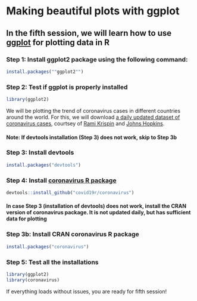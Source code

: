 Making beautiful plots with ggplot
==================================

In the fifth session, we will learn how to use [ggplot](https://ggplot2.tidyverse.org/) for plotting data in R
-------------------------------------------------------------------------------------

### Step 1: Install ggplot2 package using the following command: 

```r
install.packages(""ggplot2"")
```

### Step 2: Test if ggplot is properly installed 

```r
library(ggplot2)
```

We will be plotting the trend of coronavirus cases in different countries around the world.
For this, we will download [a daily updated dataset of coronavirus cases](https://github.com/RamiKrispin/coronavirus), courtsey of [Rami Krispin](https://github.com/RamiKrispin) and [Johns Hopkins](https://github.com/CSSEGISandData/COVID-19).

#### Note: If devtools installation (Step 3) does not work, skip to Step 3b

### Step 3: Install devtools 

```r
install.packages("devtools")
```

### Step 4: Install [coronavirus R package](https://github.com/RamiKrispin/coronavirus) 

```r
devtools::install_github("covid19r/coronavirus")
```

#### In case Step 3 (installation of devtools) does not work, install the CRAN version of coronavirus package. It is not updated daily, but has sufficient data for plotting

### Step 3b: Install CRAN coronavirus R package

```r
install.packages("coronavirus")
```

### Step 5: Test all the installations
```r
library(ggplot2)
library(coronavirus)
```
If everything loads without issues, you are ready for fifth session!
